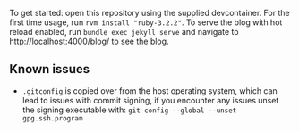 To get started: open this repository using the supplied devcontainer. For the first time usage, run `rvm install "ruby-3.2.2"`. To serve the blog with hot reload enabled, run `bundle exec jekyll serve` and navigate to http://localhost:4000/blog/ to see the blog.

## Known issues

- `.gitconfig` is copied over from the host operating system, which can lead to issues with commit signing, if you encounter any issues unset the signing executable with: `git config --global --unset gpg.ssh.program`
